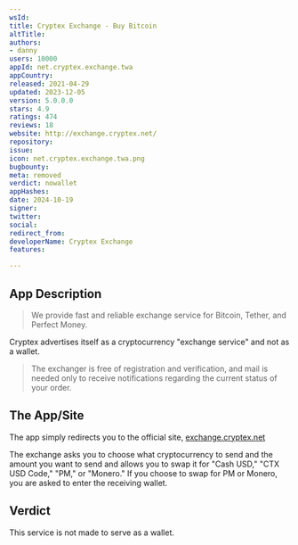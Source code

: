 ```yaml
---
wsId: 
title: Cryptex Exchange - Buy Bitcoin
altTitle: 
authors:
- danny
users: 10000
appId: net.cryptex.exchange.twa
appCountry: 
released: 2021-04-29
updated: 2023-12-05
version: 5.0.0.0
stars: 4.9
ratings: 474
reviews: 18
website: http://exchange.cryptex.net/
repository: 
issue: 
icon: net.cryptex.exchange.twa.png
bugbounty: 
meta: removed
verdict: nowallet
appHashes: 
date: 2024-10-19
signer: 
twitter: 
social: 
redirect_from: 
developerName: Cryptex Exchange
features: 

---
```


## App Description

> We provide fast and reliable exchange service for Bitcoin, Tether, and Perfect Money. 

Cryptex advertises itself as a cryptocurrency "exchange service" and not as a wallet.

> The exchanger is free of registration and verification, and mail is needed only to receive notifications regarding the current status of your order. 

## The App/Site

The app simply redirects you to the official site, [exchange.cryptex.net](https://exchange.cryptex.net/)

The exchange asks you to choose what cryptocurrency to send and the amount you want to send and allows you to swap it for "Cash USD," "CTX USD Code," "PM," or "Monero." If you choose to swap for PM or Monero, you are asked to enter the receiving wallet.

## Verdict

This service is not made to serve as a wallet.
